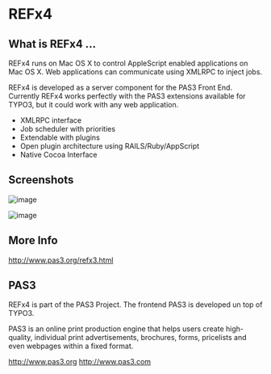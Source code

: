 REFx4
=====

What is REFx4 ...
-----------------

REFx4 runs on Mac OS X to control AppleScript enabled applications on Mac OS X. Web applications can communicate using XMLRPC to inject jobs. 

REFx4 is developed as a server component for the PAS3 Front End. Currently REFx4 works perfectly with the PAS3 extensions available for TYPO3, but it could work with any web application.

* XMLRPC interface
* Job scheduler with priorities
* Extendable with plugins
* Open plugin architecture using RAILS/Ruby/AppScript
* Native Cocoa Interface

Screenshots
-----------

![image](http://picdrop.t3lab.com/hwMvOJGwu7.png)

![image](http://picdrop.t3lab.com/GTnMWvPAom.png)

More Info
---------
http://www.pas3.org/refx3.html

PAS3
----
REFx4 is part of the PAS3 Project. The frontend PAS3 is developed un top of TYPO3.

PAS3 is an online print production engine that helps users create high-quality, individual print advertisements, brochures, forms, pricelists and even webpages within a fixed format. 

http://www.pas3.org
http://www.pas3.com
